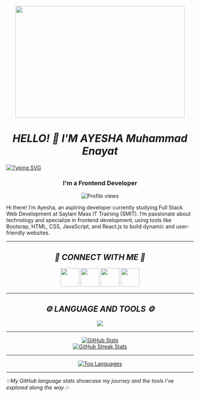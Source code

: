 <p align="center"><img src="https://your-banner-link.gif" height="300px" width="95%" /></p>

<h1 align="center"><i>HELLO! 👋 I'M AYESHA Muhammad Enayat</i></h1>

[![Typing SVG](https://readme-typing-svg.demolab.com/?lines=Aspiring+Developer+|+Creative+Mind;Always+Learning+|+Passionate+About+Tech)](https://git.io/typing-svg)


<h3 align="center"><b>I'm a Frontend Developer </b></h3>

<p align="center"> <img src="https://komarev.com/ghpvc/?username=ayesha-enayat&label=Profile%20views&color=0e75b6&style=flat" alt="Profile views" /> </p>

Hi there! I’m Ayesha, an aspiring developer currently studying Full Stack Web Development at Saylani Mass IT Training (SMIT). I’m passionate about technology and specialize in frontend development, using tools like Bootsrap, HTML, CSS, JavaScript, and React.js to build dynamic and user-friendly websites.

---

<h2 align="center"><i>🔗 CONNECT WITH ME 🔗</i></h2>
<p align="center">
    <a href="https://github.com/ayesha-enayat" target="blank"><img src="https://skillicons.dev/icons?i=github" height="50" width="50" /></a>
    <a href="https://linkedin.com/in/ayesha-muhammad-enayat-hussain-899bb1269" target="blank"><img src="https://skillicons.dev/icons?i=linkedin" height="50" width="50" /></a>
    <a href="mailto:ayeshamenayat@gmail.com" target="blank"><img src="https://skillicons.dev/icons?i=gmail" height="50" width="50" /></a>
    <a href="https://instagram.com/ayesh_enayat" target="blank"><img src="https://skillicons.dev/icons?i=instagram" height="50" width="50" /></a>
</p>

---

<h2 align="center"><i>⚙️ LANGUAGE AND TOOLS ⚙️</i></h2>
<p align="center">
    <img src="https://skillicons.dev/icons?i=html,css,js,git,github,bootstrap,vscode" />
</p>


---


<p align="center">
<a href="https://github.com/ayesha-enayat/github-readme-stats"><img src="https://github-readme-stats.vercel.app/api?username=ayesha-enayat&show_icons=true" alt="GitHub Stats" /></a><br>
<a href="https://github-readme-streak-stats.herokuapp.com/?user=ayesha-enayat"><img src="https://github-readme-streak-stats.herokuapp.com/?user=ayesha-enayat" alt="GitHub Streak Stats" /></a>
</p>

---

<p align="center">
    <a href="https://github.com/ayesha-enayat/github-readme-stats">
        <img src="https://github-readme-stats.vercel.app/api/top-langs/?username=ayesha-enayat&layout=compact&theme=light" alt="Top Languages" />
    </a>
</p>


---

<i>✨My GitHub language stats showcase my journey and the tools I've explored along the way.✨</i>

